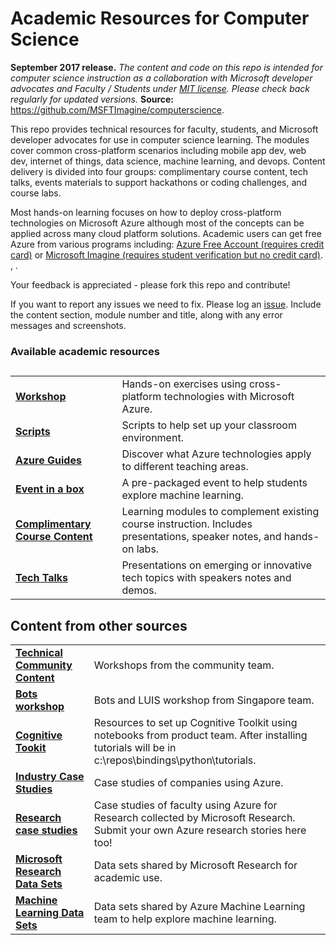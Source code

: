 <html lang="en">
   <head>
      <meta charset="utf-8">
      <meta http-equiv="X-UA-Compatible" content="IE=edge">
      <meta name="viewport" content="width=device-width, initial-scale=1">
	  <link rel="stylesheet" href="style.css">
   </head>
   <body id="home">
      <div class="container">
         <div class="jumbotron">
            <h1>Academic Resources for Computer Science</h1>
            <p><b>September 2017 release.</b> <i>The content and code on this repo is intended for computer science instruction as a collaboration with Microsoft developer advocates and Faculty / Students under <a href="https://github.com/MSFTImagine/computerscience/blob/master/LICENSE.md">MIT license</a>. Please check back regularly for updated versions.</i> <b>Source:</b> <a href="https://github.com/MSFTImagine/computerscience">https://github.com/MSFTImagine/computerscience</a>.</p>
            <p>
               This repo provides technical resources for faculty, students, and Microsoft developer advocates for use in computer science learning. The modules cover common cross-platform scenarios including mobile app dev, web dev, internet of things, data science, machine learning, and devops. Content delivery is divided into four groups: complimentary course content, tech talks, events materials to support hackathons or coding challenges, and course labs.</p>
               <p>Most hands-on learning focuses on how to deploy cross-platform technologies on Microsoft Azure although most of the concepts can be applied across many cloud platform solutions. Academic users can get free Azure from various programs including: 
            <a href="https://azure.microsoft.com/en-us/free/">Azure Free Account (requires credit card)</a> or 
            <a href="https://www.dreamspark.com/student/default.aspx">Microsoft Imagine (requires student verification but no credit card)</a>. 
            ,
            .
            </p>
               <p>Your feedback is appreciated - please fork this repo and contribute!</p> 
               <p>If you want to report any issues we need to fix. Please log an <a href="https://github.com/MSFTImagine/computerscience/issues">issue</a>. Include 
               the content section, module number and title, along with any error messages and screenshots.</p> 
             </div>  
         </div>
         <div class="panel panel-default">
            <div class="panel-heading">
               <h3 class="panel-title">Available academic resources</h3>
            </div>
            <div class="panel-body">
            <h2></h2>
          <table class="table table-bordered table-striped table-hover">
					<tr>
					   <td><b><a href="https://github.com/MSFTImagine/computerscience/tree/master/Workshop"> Workshop</a></b></td>
					   <td>Hands-on exercises using cross-platform technologies with Microsoft Azure.</td>
					</tr>
          <tr>
					   <td><b><a href="https://github.com/MSFTImagine/computerscience/tree/master/Scripts">Scripts</a></b></td>
					   <td>Scripts to help set up your classroom environment.</td>
					</tr>
          <tr>
					   <td><b><a href="https://github.com/MSFTImagine/computerscience/tree/master/Azure%20Guides">Azure Guides</a></b></td>
					   <td>Discover what Azure technologies apply to different teaching areas.</td>
					</tr>
          <tr>
					   <td><b><a href="https://github.com/MSFTImagine/computerscience/tree/master/Event-In-Box/Machine%20Learning%20Challenge">Event in a box</a></b></td>
					   <td>A pre-packaged event to help students explore machine learning.</td>
					</tr>
          <tr>
					   <td><b><a href="https://github.com/MSFTImagine/computerscience/tree/master/Complimentary%20Course%20Content">Complimentary Course Content</a></b></td>
					   <td>Learning modules to complement existing course instruction. Includes presentations, speaker notes, and hands-on labs.</td>
					</tr>
          <tr>
					   <td><b><a href="https://github.com/MSFTImagine/computerscience/tree/master/Tech%20Talks"> Tech Talks</a></b></td>
					   <td>Presentations on emerging or innovative tech topics with speakers notes and demos. </td>
					</tr>
				 </table>
         <h2>Content from other sources</h2>
         <table class="table table-bordered table-striped table-hover">
					<tr>
					   <td><b><a href="https://github.com/Microsoft/TechnicalCommunityContent">Technical Community Content</a></b></td>
					   <td>Workshops from the community team.</td>
					</tr>
          <tr>
					   <td><b><a href="http://aka.ms/NUSworkshop">Bots workshop</a></b></td>
					   <td>Bots and LUIS workshop from Singapore team.</td>
					</tr>
          <tr>
					   <td><b><a href="https://github.com/Microsoft/CNTK/wiki/Setup-Windows-Binary-Script"> Cognitive Tookit</a></b></td>
					   <td>Resources to set up Cognitive Toolkit using notebooks from product team. After installing tutorials will be in c:\repos\bindings\python\tutorials.</td>
					</tr>
					<tr>
					   <td><b><a href="https://microsoft.github.io/techcasestudies/"> Industry Case Studies</a></b></td>
					   <td>Case studies of companies using Azure.</td>
					</tr>
          <tr>
					   <td><b><a href="https://www.microsoft.com/en-us/research/academic-program/microsoft-azure-for-research/">Research case studies</a></b></td>
					   <td>Case studies of faculty using Azure for Research collected by Microsoft Research. Submit your own Azure research stories here too!</td>
					</tr>
          <tr>
					   <td><b><a href="http://aka.ms/datascience">Microsoft Research Data Sets</a></b></td>
					   <td>Data sets shared by Microsoft Research for academic use.</td>
					</tr>
          <tr>
					   <td><b><a href="https://docs.microsoft.com/en-us/azure/machine-learning/machine-learning-use-sample-datasets">Machine Learning Data Sets</a></b></td>
					   <td>Data sets shared by Azure Machine Learning team to help explore machine learning.</td>
					</tr>
				 </table>
			</div>
      </div>
   </body>
</html>
